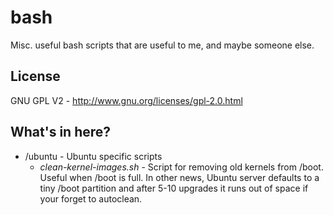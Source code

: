 bash
====
Misc. useful bash scripts that are useful to me, and maybe someone else.

License
-------
GNU GPL V2 - http://www.gnu.org/licenses/gpl-2.0.html

What's in here?
---------------
* /ubuntu - Ubuntu specific scripts
  * *clean-kernel-images.sh* - Script for removing old kernels from /boot. Useful when /boot is full. In other news, Ubuntu server defaults to a tiny /boot partition and after 5-10 upgrades it runs out of space if your forget to autoclean.


